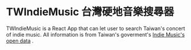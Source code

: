 # TWIndieMusic 台灣硬地音樂搜尋器

TWIndieMusic is a React App that can let user to search Taiwan's concert of indie music. All information is from Taiwan's goverment's [Indie Music's open data](https://data.gov.tw/dataset/6006) .
